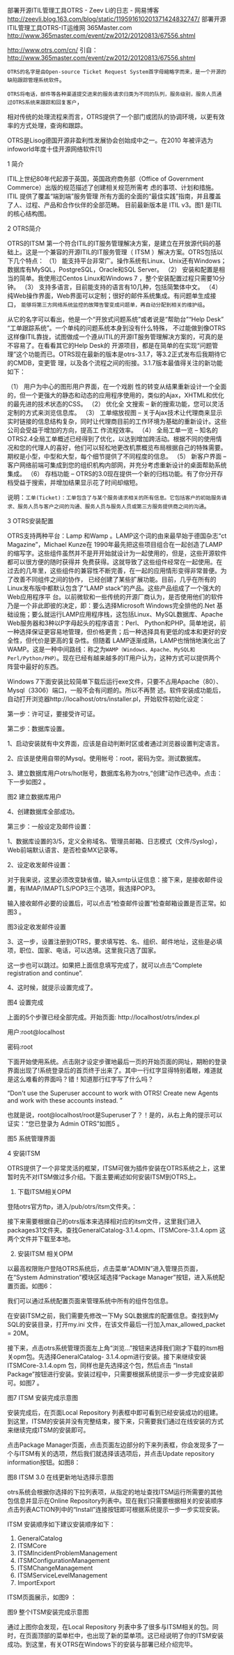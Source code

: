 

部署开源ITIL管理工具OTRS - Zeev Li的日志 - 网易博客 
http://zeevli.blog.163.com/blog/static/119591610201371424832747/
部署开源ITIL管理工具OTRS-IT运维网 365Master.com 
http://www.365master.com/event/zw2012/20120813/67556.shtml

http://www.otrs.com/cn/
引自：http://www.365master.com/event/zw2012/20120813/67556.shtml

`OTRS的名字是由Open-source Ticket Request System首字母縮略字而来，是一个开源的缺陷跟踪管理系统软件`。

`OTRS将电话，邮件等各种渠道提交进来的服务请求归类为不同的队列，服务级别，服务人员通过OTRS系统来跟踪和回复客户`，

相对传统的处理流程来而言，OTRS提供了一个部门或团队的协调环境，以更有效率的方式处理，查询和跟踪。

OTRS是Lisog德国开源非盈利性发展协会创始成中之一。在2010 年被评选为infoworld年度十佳开源网络软件[1]

1 简介

ITIL上世纪80年代起源于英国，英国政府商务部（Office of Government Commerce）出版的规范描述了创建相关规范所需考 虑的事项、计划和措施。 ITIL 提供了覆盖“端到端”服务管理 所有方面的全面的“最佳实践”指南，并且覆盖了人、过程、产品和合作伙伴的全部范畴。 目前最新版本是 ITIL v3。图1 是ITIL的核心结构图。

2 OTRS简介

 OTRS的ITSM 第一个符合ITIL的IT服务管理解决方案，是建立在开放源代码的基础上。这是一个兼容的开源ITIL的IT服务管理（ ITSM ）解决方案。OTRS包括以下几个特点：
（1） 能支持平台非常广。操作系统有Linux、Unix还有Windows；数据库有MySQL，PostgreSQL，Oracle和SQL Server。
（2） 安装和配置是相当的简单。我使用过Centos Linux和Windows 7 ，整个安装配置过程只需要10分钟。
（3） 支持多语言，目前能支持的语言有10几种，包括简繁体中文。
（4） 纯Web操作界面，Web界面可以定制；很好的邮件系统集成。有问题单生成接口，
   `能够将第三方网络系统监控的故障告警变成问题单，再自动分配到相关的维护组`。

从它的名字可以看出，他是一个“开放式问题系统”或者说是“帮助台”“Help Desk” “工单跟踪系统”。一个单纯的问题系统本身到没有什么特殊， 不过能做到像OTRS这样像ITIL靠拢，试图做成一个遵从ITIL的开源IT服务管理解决方案的，可真的是不容易了。在看看其它的Help Desk的 开源项目，都是在简单的在实现“问题管理”这个功能而已。OTRS现在最新的版本是otrs-3.1.7，等3.2正式发布后我期待它的CMDB，变更管 理，以及各个流程之间的衔接。3.1.7版本最值得关注的新功能如下：

（1） 用户为中心的图形用户界面，在一个戏剧 性的转变从结果重新设计一个全面的，但一个更强大的静态和动态的应用程序使用的，类似的Ajax，XHTML和优化的最先进的技术状态的CSS。
（2） 优化全 文搜索 – 新的搜索功能，您可以灵活定制的方式来浏览信息库。
（3） 工单缩放视图 – 关于Ajax技术让代理商来显示实时链接的信息结构复杂，同时让代理商目前的工作环境为基础的重新设计。这些公司会受益于增加的方向，提高工 作流程效率。
（4） 全局工单一览 – 知名的OTRS2.4全局工单概述已经得到了优化，以达到增加跨活动。根据不同的使用情况和您的代理人的喜好，他们可以轻松地更改机票概览布局根据自己的特殊需要。期权是小型，中型和大型，每个细节提供了不同程度的信息。
（5） 新客户界面 – 客户网络前端可集成到您的组织机构内部网，并充分考虑重新设计的桌面帮助系统集成。
（6） 存档功能 – OTRS的3.0现在提供一个新的归档功能。有了你分开存档受益于搜索，并增加结果显示花了时间却缩短。

说明：`工单(Ticket)：工单包含了与某个服务请求相关的所有信息。它包括客户的初始服务请求、服务人员与客户之间的沟通、服务人员与服务人员或第三方服务提供商之间的沟通`。

3 OTRS安装配置

OTRS支持两种平台：Lamp 和Wamp 。LAMP这个词的由来最早始于德国杂志“ct Magazine”，Michael Kunze在 1990年最先把这些项目组合在一起创造了LAMP的缩写字。这些组件虽然并不是开开始就设计为一起使用的，但是，这些开源软件都可以很方便的随时获得并 免费获得。这就导致了这些组件经常在一起使用。在过去的几年里，这些组件的兼容性不断完善，在一起的应用情形变得非常普便。为了改善不同组件之间的协作， 已经创建了某些扩展功能。目前，几乎在所有的Linux发布版中都默认包含了“LAMP stack”的产品。这些产品组成了一个强大的Web应用程序平 台。以前微软和一些传统的开源厂商认为，是否使用他们的软件乃是一个非此即彼的决定，即：要么选择Microsoft Windows完全排他的.Net 基础设施；要么就运行LAMP应用程序栈，这包括Linux、MySQL数据库、Apache Web服务器和3种以P字母起头的程序语言：Perl、 Python和PHP。简单地说，前一种选择保证更容易地管理，但价格更贵；后一种选择具有更低的成本和更好的安全性，但代价是更高的复杂性。但随着 LAMP逐渐成熟，LAMP也悄悄地演化出了WAMP。这是一种中间路线：称之为`WAMP（Windows、Apache、MySQL和 Perl/Python/PHP）`。现在已经有越来越多的IT用户认为，这种方式可以提供两个阵营中最好的东西。

Windows 7下面安装比较简单下载后运行exe文件，只要不占用Apache（80）、Mysql（3306）端口，一般不会有问题的。所以不再赘 述。软件安装成功能后，自动打开浏览器http://localhost/otrs/installer.pl，开始软件初始化设定：

第一步：许可证，要接受许可证。

第二步：数据库设置。

1、启动安装就有中文界面，应该是自动判断时区或者通过浏览器设置判定语言。

2、应该是使用自带的Mysql。使用帐号：root，密码为空。测试数据库。

3、建立数据库用户otrs/hot账号，数据库名称为otrs,“创建”动作已选中。点击：下一步如图2 。



图2 建立数据库用户

4、创建数据库全部成功。

第三步：一般设定及邮件设置：

1、数据库设置的3/5，定义全称域名、管理员邮箱、日志模式（文件/Syslog），Web前端默认语言、是否检查MX记录等。

2、设定收发邮件设置：

对于我来说，这里必须改变缺省值，输入smtp认证信息：接下来，是接收邮件设置，有IMAP/IMAPTLS/POP3三个选项，我选择POP3。

输入接收邮件必要的设置后，可以点击“检查邮件设置”检查邮箱设置是否正常。如图3 。



图3设定收发邮件设置

3、这一步，设置注册到OTRS，要求填写姓、名、组织、邮件地址，这些是必填项，职位、国家、电话，可以选填。这里我只选了国家。

这一步也可以跳过。如果把上面信息填写完成了，就可以点击“Complete registration and continue”.

4、这时候，就提示设置完成了。



图4 设置完成

上面的5个步骤已经全部完成。开始页面: http://localhost/otrs/index.pl

用户:root@localhost

密码:root

下面开始使用系统。点击刚才设定步骤地最后一页的开始页面的网址，期盼的登录界面出现了!系统登录后的首页终于出来了。其中一行红字显得特别着眼，难道就是这么难看的界面吗？错！知道那行红字写了什么吗？

“Don't use the Superuser account to work with OTRS! Create new Agents and work with these accounts instead. ”

也就是说，root@localhost/root是Superuser了？！是的，从右上角的提示可以证实：“您已登录为 Admin OTRS”如图5 。

图5 系统管理界面

4 安装ITSM

OTRS提供了一个非常灵活的框架，ITSM可做为插件安装在OTRS系统之上，这里暂时先不对ITSM做过多介绍。下面主要阐述如何安装ITSM到OTRS上。

1. 下载ITSM相关OPM

登陆otrs官方ftp，进入/pub/otrs/itsm文件夹。：

接下来需要根据自己的otrs版本来选择相对应的itsm文件，这里我们进入packages31文件夹。查找GeneralCatalog-3.1.4.opm、ITSMCore-3.1.4.opm 这两个文件并下载至本地。

2. 安装ITSM 相关OPM

以最高权限账户登陆OTRS系统后，点击菜单“ADMIN”进入管理员页面，在“System Adminstration”模块区域选择“Package Manager”按钮，进入系统配置页面。如图6：


我们可以通过系统配置页面来管理系统中所有的组件包信息。

在安装ITSM之前，我们需要先修改一下My SQL数据库的配置信息。查找到My SQL的安装目录，打开my.ini 文件，在该文件最后一行加入max_allowed_packet = 20M。

接下来，点击otrs系统管理页面左上角“浏览…”按钮来选择我们刚才下载的itsm相关opm包。先选择GeneralCatalog- 3.1.4.opm进行安装。接下来继续安装ITSMCore-3.1.4.opm 包，同样也是先选择这个包，然后点击 “Install Package”按钮进行安装。安装过程中，只需要根据系统提示一步一步完成安装即可。如图7 。

图7 ITSM 安装完成示意图

安装完成后，在页面Local Repository 列表框中即可看到已经安装成功的组建。到这里，ITSM的安装并没有完整结束，接下来，只需要我们通过在线安装的方式来继续完成ITSM的安装即可。

点击Package Manager页面，点击页面左边部分的下来列表框，你会发现多了一个与ITSM有关的选项，然后我们就选择该选项后，并点击Update repository information按钮。如图8：

图8 ITSM 3.0 在线更新地址选择示意图

otrs系统会根据你选择的下拉列表项，从指定的地址查找ITSM运行所需要的其他包信息并显示在Online Repository列表中。现在我们只需要根据相关的安装顺序点击列表ACTION列中的“Install”连接按钮即可根据系统提示一步一步实现安装。

ITSM 安装顺序如下建议安装顺序如下：

1. GeneralCatalog
2. ITSMCore
3. ITSMIncidentProblemManagement
4. ITSMConfigurationManagement
5. ITSMChangeManagement
6. ITSMServiceLevelManagement
7. ImportExport

ITSM页面展示，如图9 ：

图9  整个ITSM安装完成示意图

通过上图你会发现，在Local Repository 列表中多了很多与ITSM相关的包。同时，在页面顶部的菜单栏中，也出现了新的菜单项。这已经说明了你的ITSM安装成功。到这里，有关OTRS在Windows下的安装与部署已经介绍完毕。